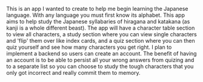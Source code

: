 This is an app I wanted to create to help me begin learning the Japanese language. With any language you must first know its alphabet. This app aims to help study the Japanese syllabaries of hiragana and katakana (as kanji is a whole different beast). The app will have a character table section to view all characters, a study section where you can view single characters and 'flip' them over like index cards, and a quiz section where you can then quiz yourself and see how many characters you get right. I plan to implement a backend so users can create an account. The benefit of having an account is to be able to persist all your wrong answers from quizing and to a separate list so you can choose to study the tough characters that you only got incorrect and really commit them to memory.
